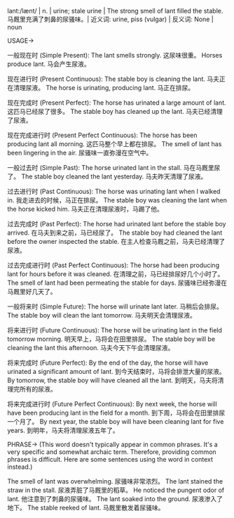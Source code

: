 lant:/lænt/ | n. | urine; stale urine | The strong smell of lant filled the stable.  马厩里充满了刺鼻的尿骚味。|  近义词: urine, piss (vulgar) | 反义词: None | noun


USAGE->

一般现在时 (Simple Present):
The lant smells strongly.  这尿味很重。
Horses produce lant. 马会产生尿液。

现在进行时 (Present Continuous):
The stable boy is cleaning the lant. 马夫正在清理尿液。
The horse is urinating, producing lant. 马正在排尿。

现在完成时 (Present Perfect):
The horse has urinated a large amount of lant. 这匹马已经尿了很多。
The stable boy has cleaned up the lant. 马夫已经清理了尿液。

现在完成进行时 (Present Perfect Continuous):
The horse has been producing lant all morning. 这匹马整个早上都在排尿。
The smell of lant has been lingering in the air. 尿骚味一直弥漫在空气中。

一般过去时 (Simple Past):
The horse urinated lant in the stall. 马在马厩里尿了。
The stable boy cleaned the lant yesterday. 马夫昨天清理了尿液。

过去进行时 (Past Continuous):
The horse was urinating lant when I walked in. 我走进去的时候，马正在排尿。
The stable boy was cleaning the lant when the horse kicked him. 马夫正在清理尿液时，马踢了他。

过去完成时 (Past Perfect):
The horse had urinated lant before the stable boy arrived. 在马夫到来之前，马已经尿了。
The stable boy had cleaned the lant before the owner inspected the stable. 在主人检查马厩之前，马夫已经清理了尿液。

过去完成进行时 (Past Perfect Continuous):
The horse had been producing lant for hours before it was cleaned. 在清理之前，马已经排尿好几个小时了。
The smell of lant had been permeating the stable for days. 尿骚味已经弥漫在马厩里好几天了。

一般将来时 (Simple Future):
The horse will urinate lant later. 马稍后会排尿。
The stable boy will clean the lant tomorrow. 马夫明天会清理尿液。

将来进行时 (Future Continuous):
The horse will be urinating lant in the field tomorrow morning. 明天早上，马将会在田里排尿。
The stable boy will be cleaning the lant this afternoon.  马夫今天下午会清理尿液。

将来完成时 (Future Perfect):
By the end of the day, the horse will have urinated a significant amount of lant. 到今天结束时，马将会排泄大量的尿液。
By tomorrow, the stable boy will have cleaned all the lant. 到明天，马夫将清理完所有的尿液。

将来完成进行时 (Future Perfect Continuous):
By next week, the horse will have been producing lant in the field for a month. 到下周，马将会在田里排尿一个月了。
By next year, the stable boy will have been cleaning lant for five years. 到明年，马夫将清理尿液五年了。


PHRASE->
(This word doesn't typically appear in common phrases. It's a very specific and somewhat archaic term.  Therefore, providing common phrases is difficult.  Here are some sentences using the word in context instead.)

The smell of lant was overwhelming. 尿骚味非常浓烈。
The lant stained the straw in the stall. 尿液弄脏了马厩里的稻草。
He noticed the pungent odor of lant. 他注意到了刺鼻的尿骚味。
The lant soaked into the ground. 尿液渗入了地下。
The stable reeked of lant. 马厩里散发着尿骚味。
